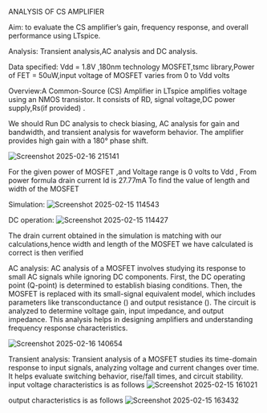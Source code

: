 ANALYSIS OF CS AMPLIFIER 

Aim: to evaluate the CS amplifier’s gain, frequency response, and overall performance using LTspice.

Analysis: Transient analysis,AC analysis and DC analysis.

Data specified: Vdd = 1.8V ,180nm technology MOSFET,tsmc library,Power of FET = 50uW,input voltage of MOSFET varies from 0 to Vdd volts


Overview:A Common-Source (CS) Amplifier in LTspice amplifies voltage using an NMOS transistor. It consists of RD, signal voltage,DC power supply,Rs(if provided) .

We should Run DC analysis to check biasing, AC analysis for gain and bandwidth, and transient analysis for waveform behavior. The amplifier provides high gain with a 180° phase shift. 

![Screenshot 2025-02-16 215141](https://github.com/user-attachments/assets/00397026-78ba-46cd-932f-43321e0070ae)

For the given power of MOSFET ,and Voltage range is 0 volts to Vdd ,
From power formula drain current Id is 27.77mA
To find the value of length and width of the MOSFET












Simulation:
![Screenshot 2025-02-15 114543](https://github.com/user-attachments/assets/a35529cc-34da-42d0-b884-b8be182ac719)

DC operation:
![Screenshot 2025-02-15 114427](https://github.com/user-attachments/assets/b30c2510-8a03-4be9-bd79-c59570ff2672)

The drain current obtained in the simulation is matching with our calculations,hence width and length of the MOSFET we have calculated is correct is then verified 

AC analysis: 
AC analysis of a MOSFET involves studying its response to small AC signals while ignoring DC components. First, the DC operating point (Q-point) is determined to establish biasing conditions. Then, the MOSFET is replaced with its small-signal equivalent model, which includes parameters like transconductance () and output resistance (). The circuit is analyzed to determine voltage gain, input impedance, and output impedance. This analysis helps in designing amplifiers and understanding frequency response characteristics.

![Screenshot 2025-02-16 140654](https://github.com/user-attachments/assets/83550495-72e2-4a2b-927b-02e821e3dc79)

Transient analysis:
Transient analysis of a MOSFET studies its time-domain response to input signals, analyzing voltage and current changes over time. It helps evaluate switching behavior, rise/fall times, and circuit stability.
input voltage characteristics is as follows 
![Screenshot 2025-02-15 161021](https://github.com/user-attachments/assets/7382de93-945d-4b7a-b843-5e9cc3ba9a13)


output characteristics is as follows 
![Screenshot 2025-02-15 163432](https://github.com/user-attachments/assets/44005265-3c2c-40b2-b070-d193155dc365)




